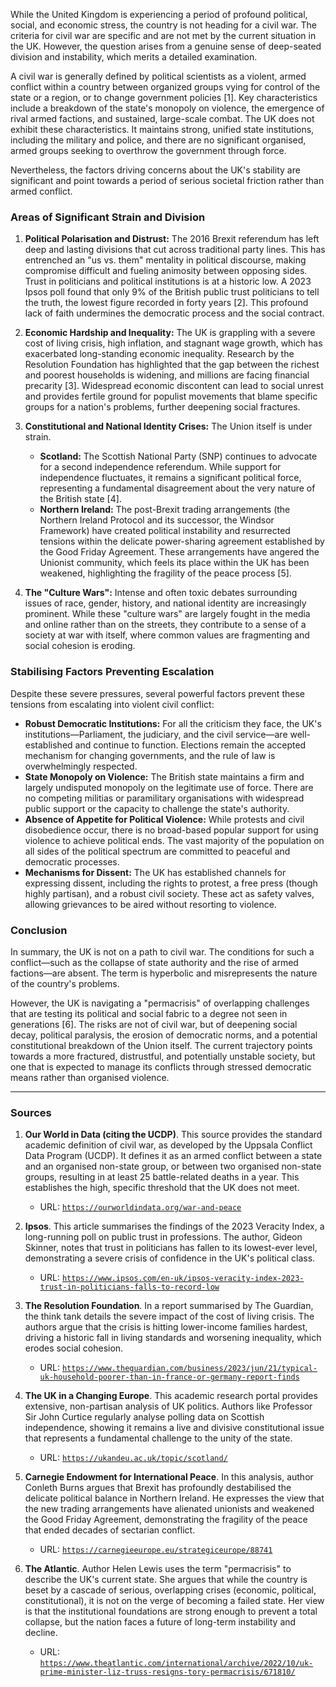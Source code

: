 While the United Kingdom is experiencing a period of profound political, social, and economic stress, the country is not heading for a civil war. The criteria for civil war are specific and are not met by the current situation in the UK. However, the question arises from a genuine sense of deep-seated division and instability, which merits a detailed examination.

A civil war is generally defined by political scientists as a violent, armed conflict within a country between organized groups vying for control of the state or a region, or to change government policies [1]. Key characteristics include a breakdown of the state's monopoly on violence, the emergence of rival armed factions, and sustained, large-scale combat. The UK does not exhibit these characteristics. It maintains strong, unified state institutions, including the military and police, and there are no significant organised, armed groups seeking to overthrow the government through force.

Nevertheless, the factors driving concerns about the UK's stability are significant and point towards a period of serious societal friction rather than armed conflict.

### **Areas of Significant Strain and Division**

1.  **Political Polarisation and Distrust:** The 2016 Brexit referendum has left deep and lasting divisions that cut across traditional party lines. This has entrenched an "us vs. them" mentality in political discourse, making compromise difficult and fueling animosity between opposing sides. Trust in politicians and political institutions is at a historic low. A 2023 Ipsos poll found that only 9% of the British public trust politicians to tell the truth, the lowest figure recorded in forty years [2]. This profound lack of faith undermines the democratic process and the social contract.

2.  **Economic Hardship and Inequality:** The UK is grappling with a severe cost of living crisis, high inflation, and stagnant wage growth, which has exacerbated long-standing economic inequality. Research by the Resolution Foundation has highlighted that the gap between the richest and poorest households is widening, and millions are facing financial precarity [3]. Widespread economic discontent can lead to social unrest and provides fertile ground for populist movements that blame specific groups for a nation's problems, further deepening social fractures.

3.  **Constitutional and National Identity Crises:** The Union itself is under strain.
    *   **Scotland:** The Scottish National Party (SNP) continues to advocate for a second independence referendum. While support for independence fluctuates, it remains a significant political force, representing a fundamental disagreement about the very nature of the British state [4].
    *   **Northern Ireland:** The post-Brexit trading arrangements (the Northern Ireland Protocol and its successor, the Windsor Framework) have created political instability and resurrected tensions within the delicate power-sharing agreement established by the Good Friday Agreement. These arrangements have angered the Unionist community, which feels its place within the UK has been weakened, highlighting the fragility of the peace process [5].

4.  **The "Culture Wars":** Intense and often toxic debates surrounding issues of race, gender, history, and national identity are increasingly prominent. While these "culture wars" are largely fought in the media and online rather than on the streets, they contribute to a sense of a society at war with itself, where common values are fragmenting and social cohesion is eroding.

### **Stabilising Factors Preventing Escalation**

Despite these severe pressures, several powerful factors prevent these tensions from escalating into violent civil conflict:

*   **Robust Democratic Institutions:** For all the criticism they face, the UK's institutions—Parliament, the judiciary, and the civil service—are well-established and continue to function. Elections remain the accepted mechanism for changing governments, and the rule of law is overwhelmingly respected.
*   **State Monopoly on Violence:** The British state maintains a firm and largely undisputed monopoly on the legitimate use of force. There are no competing militias or paramilitary organisations with widespread public support or the capacity to challenge the state's authority.
*   **Absence of Appetite for Political Violence:** While protests and civil disobedience occur, there is no broad-based popular support for using violence to achieve political ends. The vast majority of the population on all sides of the political spectrum are committed to peaceful and democratic processes.
*   **Mechanisms for Dissent:** The UK has established channels for expressing dissent, including the rights to protest, a free press (though highly partisan), and a robust civil society. These act as safety valves, allowing grievances to be aired without resorting to violence.

### **Conclusion**

In summary, the UK is not on a path to civil war. The conditions for such a conflict—such as the collapse of state authority and the rise of armed factions—are absent. The term is hyperbolic and misrepresents the nature of the country's problems.

However, the UK is navigating a "permacrisis" of overlapping challenges that are testing its political and social fabric to a degree not seen in generations [6]. The risks are not of civil war, but of deepening social decay, political paralysis, the erosion of democratic norms, and a potential constitutional breakdown of the Union itself. The current trajectory points towards a more fractured, distrustful, and potentially unstable society, but one that is expected to manage its conflicts through stressed democratic means rather than organised violence.

---
### **Sources**

1.  **Our World in Data (citing the UCDP)**. This source provides the standard academic definition of civil war, as developed by the Uppsala Conflict Data Program (UCDP). It defines it as an armed conflict between a state and an organised non-state group, or between two organised non-state groups, resulting in at least 25 battle-related deaths in a year. This establishes the high, specific threshold that the UK does not meet.
    *   URL: [`https://ourworldindata.org/war-and-peace`](https://ourworldindata.org/war-and-peace)

2.  **Ipsos**. This article summarises the findings of the 2023 Veracity Index, a long-running poll on public trust in professions. The author, Gideon Skinner, notes that trust in politicians has fallen to its lowest-ever level, demonstrating a severe crisis of confidence in the UK's political class.
    *   URL: [`https://www.ipsos.com/en-uk/ipsos-veracity-index-2023-trust-in-politicians-falls-to-record-low`](https://www.ipsos.com/en-uk/ipsos-veracity-index-2023-trust-in-politicians-falls-to-record-low)

3.  **The Resolution Foundation**. In a report summarised by The Guardian, the think tank details the severe impact of the cost of living crisis. The authors argue that the crisis is hitting lower-income families hardest, driving a historic fall in living standards and worsening inequality, which erodes social cohesion.
    *   URL: [`https://www.theguardian.com/business/2023/jun/21/typical-uk-household-poorer-than-in-france-or-germany-report-finds`](https://www.theguardian.com/business/2023/jun/21/typical-uk-household-poorer-than-in-france-or-germany-report-finds)

4.  **The UK in a Changing Europe**. This academic research portal provides extensive, non-partisan analysis of UK politics. Authors like Professor Sir John Curtice regularly analyse polling data on Scottish independence, showing it remains a live and divisive constitutional issue that represents a fundamental challenge to the unity of the state.
    *   URL: [`https://ukandeu.ac.uk/topic/scotland/`](https://ukandeu.ac.uk/topic/scotland/)

5.  **Carnegie Endowment for International Peace**. In this analysis, author Conleth Burns argues that Brexit has profoundly destabilised the delicate political balance in Northern Ireland. He expresses the view that the new trading arrangements have alienated unionists and weakened the Good Friday Agreement, demonstrating the fragility of the peace that ended decades of sectarian conflict.
    *   URL: [`https://carnegieeurope.eu/strategiceurope/88741`](https://carnegieeurope.eu/strategiceurope/88741)

6.  **The Atlantic**. Author Helen Lewis uses the term "permacrisis" to describe the UK's current state. She argues that while the country is beset by a cascade of serious, overlapping crises (economic, political, constitutional), it is not on the verge of becoming a failed state. Her view is that the institutional foundations are strong enough to prevent a total collapse, but the nation faces a future of long-term instability and decline.
    *   URL: [`https://www.theatlantic.com/international/archive/2022/10/uk-prime-minister-liz-truss-resigns-tory-permacrisis/671810/`](https://www.theatlantic.com/international/archive/2022/10/uk-prime-minister-liz-truss-resigns-tory-permacrisis/671810/)